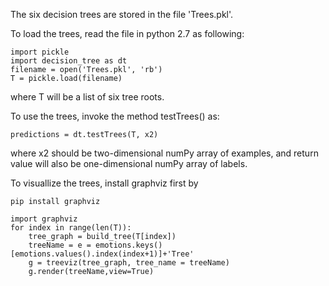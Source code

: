 The six decision trees are stored in the file 'Trees.pkl'. 

To load the trees, read the file in python 2.7 as following:
```
import pickle
import decision_tree as dt
filename = open('Trees.pkl', 'rb')
T = pickle.load(filename)
```
where T will be a list of six tree roots.

To use the trees, invoke the method testTrees() as:
```
predictions = dt.testTrees(T, x2)
```
where x2 should be two-dimensional numPy array of examples, and return value will also be one-dimensional numPy array of labels.

To visuallize the trees, install graphviz first by 

`pip install graphviz`

```
import graphviz
for index in range(len(T)):
    tree_graph = build_tree(T[index])
    treeName = e = emotions.keys()[emotions.values().index(index+1)]+'Tree'
    g = treeviz(tree_graph, tree_name = treeName)
    g.render(treeName,view=True)
```